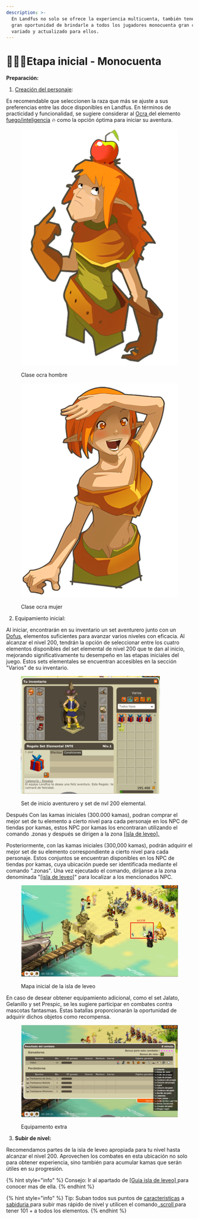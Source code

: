 ```yaml
---
description: >-
  En Landfus no solo se ofrece la experiencia multicuenta, también tenemos la
  gran oportunidad de brindarle a todos los jugadores monocuenta gran contenido
  variado y actualizado para ellos.
---
```


# 🧙🏾‍♂️Etapa inicial - Monocuenta

**Preparación:**

1. [Creación del personaje](../../guia-de-clases.md):&#x20;

Es recomendable que seleccionen la raza que más se ajuste a sus preferencias entre las doce disponibles en Landfus. En términos de practicidad y funcionalidad, se sugiere considerar al [Ocra ](../../guia-de-clases.md#el-alcance-del-ocra)del elemento [fuego/inteligencia](../../guia-de-estadisticas.md#inteligencia-inte) 🔥 como la opción óptima para iniciar su aventura.

<div>

<figure><img src="../../../.gitbook/assets/ocra_serio-removebg-preview (1).png" alt=""><figcaption><p>Clase ocra hombre</p></figcaption></figure>

 

<figure><img src="../../../.gitbook/assets/dofus-cra-f2-removebg-preview (1) (2).png" alt=""><figcaption><p>Clase ocra mujer</p></figcaption></figure>

</div>

2. Equipamiento inicial:

Al iniciar, encontrarán en su inventario un set aventurero junto con un [Dofus](dofus-iniciales.md#id-1.-dofus-clasicos-version-1.29-por-kamas-opcional-su-utilizacion), elementos suficientes para avanzar varios niveles con eficacia. Al alcanzar el nivel 200, tendrán la opción de seleccionar entre los cuatro elementos disponibles del set elemental de nivel 200 que te dan al inicio, mejorando significativamente tu desempeño en las etapas iniciales del juego. Estos sets elementales se encuentran accesibles en la sección "Varios" de su inventario.

<figure><img src="../../../.gitbook/assets/2 (1).jpg" alt="" width="375"><figcaption><p>Set de inicio aventurero y set de nvl 200 elemental.</p></figcaption></figure>

Después Con las kamas iniciales (300.000 kamas), podran comprar el mejor set de tu elemento a cierto nivel para cada personaje en los NPC de tiendas por kamas, estos NPC por kamas los encontraran utilizando el comando .zonas y después se dirigen a la zona [\[isla de leveo\].](../../../de-interes/guia-isla-de-leveo.md)

Posteriormente, con las kamas iniciales (300,000 kamas), podrán adquirir el mejor set de su elemento correspondiente a cierto nivel para cada personaje. Estos conjuntos se encuentran disponibles en los NPC de tiendas por kamas, cuya ubicación puede ser identificada mediante el comando ".zonas". Una vez ejecutado el comando, diríjanse a la zona denominada "[\[isla de leveo\]](../../../de-interes/guia-isla-de-leveo.md)" para localizar a los mencionados NPC.

<figure><img src="../../../.gitbook/assets/1 (1).jpg" alt=""><figcaption><p>Mapa inicial de la isla de leveo</p></figcaption></figure>

En caso de desear obtener equipamiento adicional, como el set Jalato, Gelanillo y set Prespic, se les sugiere participar en combates contra mascotas fantasmas. Estas batallas proporcionarán la oportunidad de adquirir dichos objetos como recompensa.

<figure><img src="../../../.gitbook/assets/1 (2).jpg" alt=""><figcaption><p>Equipamento extra</p></figcaption></figure>

3. **Subir de nivel:**

Recomendamos partes de la isla de leveo apropiada para tu nivel hasta alcanzar el nivel 200. Aprovechen los combates en esta ubicación no solo para obtener experiencia, sino también para acumular kamas que serán útiles en su progresión.

{% hint style="info" %}
Consejo: Ir al apartado de [\[Guia isla de leveo\] ](../../../de-interes/guia-isla-de-leveo.md)para conocer mas de ella.
{% endhint %}

{% hint style="info" %}
Tip: Suban todos sus puntos de [caracteristicas](../../guia-de-estadisticas.md) a[ sabiduria ](../../guia-de-estadisticas.md#sabiduria-sab)para subir mas rápido de nivel y utilicen el comando[ .scroll ](../../guia-de-estadisticas.md#scrolls-de-caracteristicas)para tener 101 + a todos los elementos.
{% endhint %}
